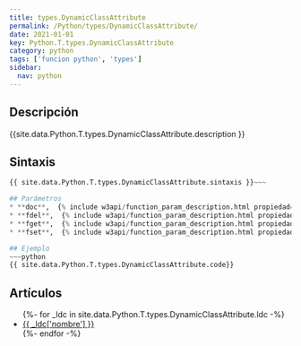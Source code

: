 ```yaml
---
title: types.DynamicClassAttribute
permalink: /Python/types/DynamicClassAttribute/
date: 2021-01-01
key: Python.T.types.DynamicClassAttribute
category: python
tags: ['funcion python', 'types']
sidebar: 
  nav: python
---
```


## Descripción
{{site.data.Python.T.types.DynamicClassAttribute.description }}

## Sintaxis
~~~python
{{ site.data.Python.T.types.DynamicClassAttribute.sintaxis }}~~~

## Parámetros
* **doc**,  {% include w3api/function_param_description.html propiedad=site.data.Python.T.types.DynamicClassAttribute valor="doc" %}
* **fdel**,  {% include w3api/function_param_description.html propiedad=site.data.Python.T.types.DynamicClassAttribute valor="fdel" %}
* **fget**,  {% include w3api/function_param_description.html propiedad=site.data.Python.T.types.DynamicClassAttribute valor="fget" %}
* **fset**,  {% include w3api/function_param_description.html propiedad=site.data.Python.T.types.DynamicClassAttribute valor="fset" %}

## Ejemplo
~~~python
{{ site.data.Python.T.types.DynamicClassAttribute.code}}
~~~

## Artículos
<ul>
{%- for _ldc in site.data.Python.T.types.DynamicClassAttribute.ldc -%}
   <li>
       <a href="{{_ldc['url'] }}">{{ _ldc['nombre'] }}</a>
   </li>
{%- endfor -%}
</ul>

